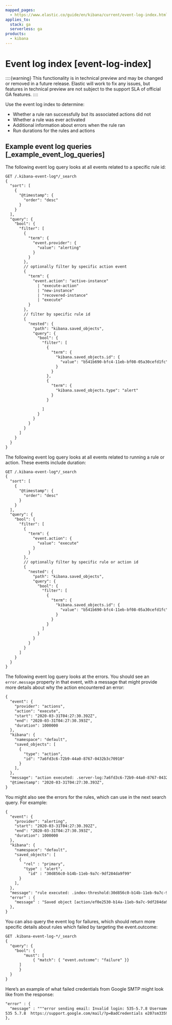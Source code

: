 ```yaml
---
mapped_pages:
  - https://www.elastic.co/guide/en/kibana/current/event-log-index.html
applies_to:
  stack: ga
  serverless: ga
products:
  - kibana
---
```


# Event log index [event-log-index]

::::{warning} 
This functionality is in technical preview and may be changed or removed in a future release. Elastic will work to fix any issues, but features in technical preview are not subject to the support SLA of official GA features.
::::

Use the event log index to determine:

* Whether a rule ran successfully but its associated actions did not
* Whether a rule was ever activated
* Additional information about errors when the rule ran
* Run durations for the rules and actions

## Example event log queries [_example_event_log_queries]

The following event log query looks at all events related to a specific rule id:

```txt
GET /.kibana-event-log*/_search
{
  "sort": [
    {
      "@timestamp": {
        "order": "desc"
      }
    }
  ],
  "query": {
    "bool": {
      "filter": [
        {
          "term": {
            "event.provider": {
              "value": "alerting"
            }
          }
        },
        // optionally filter by specific action event
        {
          "term": {
            "event.action": "active-instance"
              | "execute-action"
              | "new-instance"
              | "recovered-instance"
              | "execute"
          }
        },
        // filter by specific rule id
        {
          "nested": {
            "path": "kibana.saved_objects",
            "query": {
              "bool": {
                "filter": [
                  {
                    "term": {
                      "kibana.saved_objects.id": {
                        "value": "b541b690-bfc4-11eb-bf08-05a30cefd1fc"
                      }
                    }
                  },
                  {
                    "term": {
                      "kibana.saved_objects.type": "alert"
                    }
                  }

                ]
              }
            }
          }
        }
      ]
    }
  }
}
```

The following event log query looks at all events related to running a rule or action. These events include duration:

```txt
GET /.kibana-event-log*/_search
{
  "sort": [
    {
      "@timestamp": {
        "order": "desc"
      }
    }
  ],
  "query": {
    "bool": {
      "filter": [
        {
          "term": {
            "event.action": {
              "value": "execute"
            }
          }
        },
        // optionally filter by specific rule or action id
        {
          "nested": {
            "path": "kibana.saved_objects",
            "query": {
              "bool": {
                "filter": [
                  {
                    "term": {
                      "kibana.saved_objects.id": {
                        "value": "b541b690-bfc4-11eb-bf08-05a30cefd1fc"
                      }
                    }
                  }
                ]
              }
            }
          }
        }
      ]
    }
  }
}
```

The following event log query looks at the errors. You should see an `error.message` property in that event, with a message that might provide more details about why the action encountered an error:

```txt
{
  "event": {
    "provider": "actions",
    "action": "execute",
    "start": "2020-03-31T04:27:30.392Z",
    "end": "2020-03-31T04:27:30.393Z",
    "duration": 1000000
  },
  "kibana": {
    "namespace": "default",
    "saved_objects": [
      {
        "type": "action",
        "id": "7a6fd3c6-72b9-44a0-8767-0432b3c70910"
      }
    ],
  },
  "message": "action executed: .server-log:7a6fd3c6-72b9-44a0-8767-0432b3c70910: server-log",
  "@timestamp": "2020-03-31T04:27:30.393Z",
}
```

You might also see the errors for the rules, which can use in the next search query. For example:

```txt
{
  "event": {
    "provider": "alerting",
    "start": "2020-03-31T04:27:30.392Z",
    "end": "2020-03-31T04:27:30.393Z",
    "duration": 1000000
  },
  "kibana": {
    "namespace": "default",
    "saved_objects": [
      {
        "rel" : "primary",
        "type" : "alert",
      	  "id" : "30d856c0-b14b-11eb-9a7c-9df284da9f99"
      }
    ],
  },
  "message": "rule executed: .index-threshold:30d856c0-b14b-11eb-9a7c-9df284da9f99: 'test'",
  "error" : {
    "message" : "Saved object [action/ef0e2530-b14a-11eb-9a7c-9df284da9f99] not found"
  },
}
```

You can also query the event log for failures, which should return more specific details about rules which failed by targeting the event.outcome:

```txt
GET .kibana-event-log-*/_search
{
  "query": {
	"bool": {
  		"must": [
    		{ "match": { "event.outcome": "failure" }}
  	  ]
	  }
  }
}
```

Here’s an example of what failed credentials from Google SMTP might look like from the response:

```txt
"error" : {
  "message" : """error sending email: Invalid login: 535-5.7.8 Username and Password not accepted. Learn more at
535 5.7.8  https://support.google.com/mail/?p=BadCredentials e207sm3359731pfh.171 - gsmtp"""
},
```
